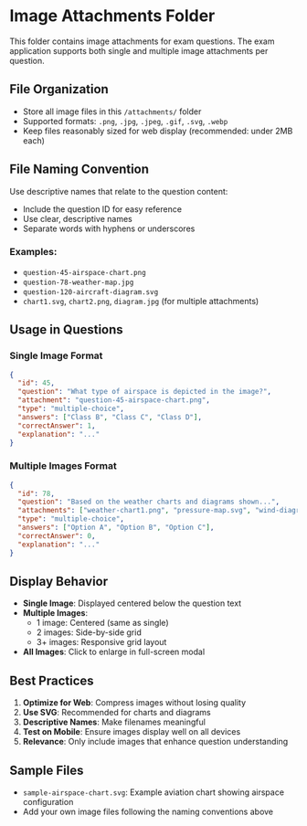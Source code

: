 # Image Attachments Folder

This folder contains image attachments for exam questions. The exam application supports both single and multiple image attachments per question.

## File Organization
- Store all image files in this `/attachments/` folder
- Supported formats: `.png`, `.jpg`, `.jpeg`, `.gif`, `.svg`, `.webp`
- Keep files reasonably sized for web display (recommended: under 2MB each)

## File Naming Convention
Use descriptive names that relate to the question content:
- Include the question ID for easy reference
- Use clear, descriptive names
- Separate words with hyphens or underscores

### Examples:
- `question-45-airspace-chart.png`
- `question-78-weather-map.jpg`
- `question-120-aircraft-diagram.svg`
- `chart1.svg`, `chart2.png`, `diagram.jpg` (for multiple attachments)

## Usage in Questions

### Single Image Format
```json
{
  "id": 45,
  "question": "What type of airspace is depicted in the image?",
  "attachment": "question-45-airspace-chart.png",
  "type": "multiple-choice",
  "answers": ["Class B", "Class C", "Class D"],
  "correctAnswer": 1,
  "explanation": "..."
}
```

### Multiple Images Format
```json
{
  "id": 78,
  "question": "Based on the weather charts and diagrams shown...",
  "attachments": ["weather-chart1.png", "pressure-map.svg", "wind-diagram.jpg"],
  "type": "multiple-choice",
  "answers": ["Option A", "Option B", "Option C"],
  "correctAnswer": 0,
  "explanation": "..."
}
```

## Display Behavior
- **Single Image**: Displayed centered below the question text
- **Multiple Images**:
  - 1 image: Centered (same as single)
  - 2 images: Side-by-side grid
  - 3+ images: Responsive grid layout
- **All Images**: Click to enlarge in full-screen modal

## Best Practices
1. **Optimize for Web**: Compress images without losing quality
2. **Use SVG**: Recommended for charts and diagrams
3. **Descriptive Names**: Make filenames meaningful
4. **Test on Mobile**: Ensure images display well on all devices
5. **Relevance**: Only include images that enhance question understanding

## Sample Files
- `sample-airspace-chart.svg`: Example aviation chart showing airspace configuration
- Add your own image files following the naming conventions above